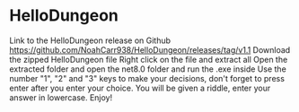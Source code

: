 # HelloDungeon
Link to the HelloDungeon release on Github
https://github.com/NoahCarr938/HelloDungeon/releases/tag/v1.1
Download the zipped HelloDungeon file
Right click on the file and extract all
Open the extracted folder and open the net8.0 folder and run the .exe inside
Use the number "1", "2" and "3" keys to make your decisions, don't forget to press enter after you enter your choice.
You will be given a riddle, enter your answer in lowercase.
Enjoy!
